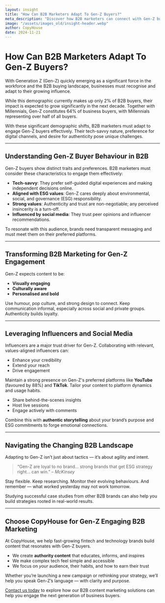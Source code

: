 ```yaml
---
layout: insight
title: "How Can B2B Marketers Adapt To Gen-Z Buyers?"
meta_description: "Discover how B2B marketers can connect with Gen-Z buyers through digital-first strategies, influencer collaboration, and purpose-driven content that speaks their language."
image: "/assets/images_old/insight-header.webp"
author: CopyHouse
date: 2024-11-21
---
```


# How Can B2B Marketers Adapt To Gen-Z Buyers?

With Generation Z (Gen-Z) quickly emerging as a significant force in the workforce and the B2B buying landscape, businesses must recognise and adapt to their growing influence.

While this demographic currently makes up only 2% of B2B buyers, their impact is expected to grow significantly in the next decade. Together with Millennials, Gen-Z constitutes 64% of business buyers, with Millennials representing over half of all buyers.

With these significant demographic shifts, B2B marketers must adapt to engage Gen-Z buyers effectively. Their tech-savvy nature, preference for digital channels, and desire for authenticity pose unique challenges.

---

## Understanding Gen-Z Buyer Behaviour in B2B

Gen-Z buyers show distinct traits and preferences. B2B marketers must consider these characteristics to engage them effectively:

- **Tech-savvy**: They prefer self-guided digital experiences and making independent decisions online.
- **Aligned with ESG values**: Gen-Z cares deeply about environmental, social, and governance (ESG) responsibility.
- **Strong values**: Authenticity and trust are non-negotiable; any perceived insincerity is a turn-off.
- **Influenced by social media**: They trust peer opinions and influencer recommendations.

To resonate with this audience, brands need transparent messaging and must meet them on their preferred platforms.

---

## Transforming B2B Marketing for Gen-Z Engagement

Gen-Z expects content to be:

- **Visually engaging**
- **Culturally aware**
- **Personalised and bold**

Use humour, pop culture, and strong design to connect. Keep communication informal, especially across social and private groups. Authenticity builds loyalty.

---

## Leveraging Influencers and Social Media

Influencers are a major trust driver for Gen-Z. Collaborating with relevant, values-aligned influencers can:

- Enhance your credibility
- Extend your reach
- Drive engagement

Maintain a strong presence on Gen-Z's preferred platforms like **YouTube** (favoured by 88%) and **TikTok**. Tailor your content to platform dynamics and usage habits.

- Share behind-the-scenes insights
- Host live sessions
- Engage actively with comments

Combine this with **authentic storytelling** about your brand’s purpose and ESG commitments to forge emotional connections.

---

## Navigating the Changing B2B Landscape

Adapting to Gen-Z isn’t just about tactics — it’s about agility and intent.

> “Gen-Z are loyal to no brand… strong brands that get ESG strategy right… can win.” – *McKinsey*

Stay flexible. Keep researching. Monitor their evolving behaviours. And remember — what worked yesterday may not work tomorrow.

Studying successful case studies from other B2B brands can also help you build strategies rooted in real-world results.

---

## Choose CopyHouse for Gen-Z Engaging B2B Marketing

At CopyHouse, we help fast-growing fintech and technology brands build content that resonates with Gen-Z buyers.

- We create **authority content** that educates, informs, and inspires
- We make complex tech feel simple and accessible
- We focus on *your* audience, their habits, and how to earn their trust

Whether you’re launching a new campaign or rethinking your strategy, we’ll help you speak Gen-Z’s language — with clarity and purpose.

[Contact us today](https://www.copyhouse.io/contact) to explore how our B2B content marketing solutions can help you engage the next generation of business buyers.
